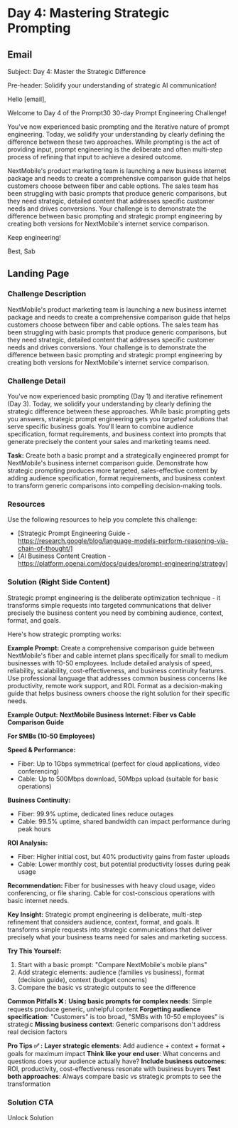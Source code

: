 # Day 4: Mastering Strategic Prompting

## Email
Subject: Day 4: Master the Strategic Difference

Pre-header: Solidify your understanding of strategic AI communication!

Hello [email],

Welcome to Day 4 of the Prompt30 30-day Prompt Engineering Challenge!

You've now experienced basic prompting and the iterative nature of prompt engineering. Today, we solidify your understanding by clearly defining the difference between these two approaches. While prompting is the act of providing input, prompt engineering is the deliberate and often multi-step process of refining that input to achieve a desired outcome.

NextMobile's product marketing team is launching a new business internet package and needs to create a comprehensive comparison guide that helps customers choose between fiber and cable options. The sales team has been struggling with basic prompts that produce generic comparisons, but they need strategic, detailed content that addresses specific customer needs and drives conversions. Your challenge is to demonstrate the difference between basic prompting and strategic prompt engineering by creating both versions for NextMobile's internet service comparison.

Keep engineering!

Best, Sab

## Landing Page

### Challenge Description
NextMobile's product marketing team is launching a new business internet package and needs to create a comprehensive comparison guide that helps customers choose between fiber and cable options. The sales team has been struggling with basic prompts that produce generic comparisons, but they need strategic, detailed content that addresses specific customer needs and drives conversions. Your challenge is to demonstrate the difference between basic prompting and strategic prompt engineering by creating both versions for NextMobile's internet service comparison.

### Challenge Detail
You've now experienced basic prompting (Day 1) and iterative refinement (Day 3). Today, we solidify your understanding by clearly defining the strategic difference between these approaches. While basic prompting gets you answers, strategic prompt engineering gets you *targeted solutions* that serve specific business goals. You'll learn to combine audience specification, format requirements, and business context into prompts that generate precisely the content your sales and marketing teams need.

**Task:**
Create both a basic prompt and a strategically engineered prompt for NextMobile's business internet comparison guide. Demonstrate how strategic prompting produces more targeted, sales-effective content by adding audience specification, format requirements, and business context to transform generic comparisons into compelling decision-making tools.

### Resources
Use the following resources to help you complete this challenge:
- [Strategic Prompt Engineering Guide - https://research.google/blog/language-models-perform-reasoning-via-chain-of-thought/]
- [AI Business Content Creation - https://platform.openai.com/docs/guides/prompt-engineering/strategy]

### Solution (Right Side Content)
Strategic prompt engineering is the deliberate optimization technique - it transforms simple requests into targeted communications that deliver precisely the business content you need by combining audience, context, format, and goals.

Here's how strategic prompting works:

**Example Prompt:**
Create a comprehensive comparison guide between NextMobile's fiber and cable internet plans specifically for small to medium businesses with 10-50 employees. Include detailed analysis of speed, reliability, scalability, cost-effectiveness, and business continuity features. Use professional language that addresses common business concerns like productivity, remote work support, and ROI. Format as a decision-making guide that helps business owners choose the right solution for their specific needs.

**Example Output:**
**NextMobile Business Internet: Fiber vs Cable Comparison Guide**

**For SMBs (10-50 Employees)**

**Speed & Performance:**
- Fiber: Up to 1Gbps symmetrical (perfect for cloud applications, video conferencing)
- Cable: Up to 500Mbps download, 50Mbps upload (suitable for basic operations)

**Business Continuity:**
- Fiber: 99.9% uptime, dedicated lines reduce outages
- Cable: 99.5% uptime, shared bandwidth can impact performance during peak hours

**ROI Analysis:**
- Fiber: Higher initial cost, but 40% productivity gains from faster uploads
- Cable: Lower monthly cost, but potential productivity losses during peak usage

**Recommendation:** Fiber for businesses with heavy cloud usage, video conferencing, or file sharing. Cable for cost-conscious operations with basic internet needs.

**Key Insight:**
Strategic prompt engineering is deliberate, multi-step refinement that considers audience, context, format, and goals. It transforms simple requests into strategic communications that deliver precisely what your business teams need for sales and marketing success.

**Try This Yourself:**
1. Start with a basic prompt: "Compare NextMobile's mobile plans"
2. Add strategic elements: audience (families vs business), format (decision guide), context (budget concerns)
3. Compare the basic vs strategic outputs to see the difference

**Common Pitfalls ❌ :**
**Using basic prompts for complex needs**: Simple requests produce generic, unhelpful content
**Forgetting audience specification**: "Customers" is too broad, "SMBs with 10-50 employees" is strategic
**Missing business context**: Generic comparisons don't address real decision factors

**Pro Tips ✅ :**
**Layer strategic elements**: Add audience + context + format + goals for maximum impact
**Think like your end user**: What concerns and questions does your audience actually have?
**Include business outcomes**: ROI, productivity, cost-effectiveness resonate with business buyers
**Test both approaches**: Always compare basic vs strategic prompts to see the transformation

### Solution CTA
Unlock Solution 